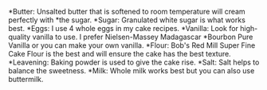 *Butter: Unsalted butter that is softened to room temperature will cream perfectly with *the sugar.
*Sugar: Granulated white sugar is what works best.
*Eggs: I use 4 whole eggs in my cake recipes.
*Vanilla: Look for high-quality vanilla to use. I prefer Nielsen-Massey Madagascar *Bourbon Pure Vanilla or you can make your own vanilla.
*Flour: Bob's Red Mill Super Fine Cake Flour is the best and will ensure the cake has the best texture.
*Leavening: Baking powder is used to give the cake rise.
*Salt: Salt helps to balance the sweetness.
*Milk: Whole milk works best but you can also use buttermilk.